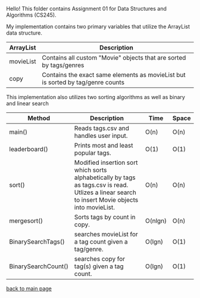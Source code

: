 Hello! This folder contains Assignment 01 for Data Structures and Algorithms (CS245).

My implementation contains two primary variables that utilize the ArrayList data structure.

| ArrayList | Description |
| --- | --- |
| movieList | Contains all custom "Movie" objects that are sorted by tags/genres |
| copy | Contains the exact same elements as movieList but is sorted by tag/genre counts |

This implementation also utilizes two sorting algorithms as well as binary and linear search

| Method | Description | Time | Space |
| --- | --- | --- | --- |
| main() | Reads tags.csv and handles user input. | O(n) | O(n) |
| leaderboard() | Prints most and least popular tags. | O(1) | O(1) |
| sort() | Modified insertion sort which sorts alphabetically by tags as tags.csv is read. Utlizes a linear search to insert Movie objects into movieList. | O(n) | O(n) |
| mergesort() | Sorts tags by count in copy. | O(nlgn) | O(n) |
| BinarySearchTags() | searches movieList for a tag count given a tag/genre. | O(lgn) | O(1) |
| BinarySearchCount() | searches copy for tag(s) given a tag count. | O(lgn) | O(1) |


[back to main page](https://github.com/shooby-d/projects) 
